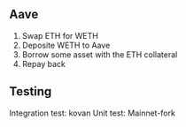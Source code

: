Aave
---------


1. Swap ETH for WETH
2. Deposite WETH to Aave
3. Borrow some asset with the ETH collateral
4. Repay back

Testing
---

Integration test: kovan
Unit test: Mainnet-fork